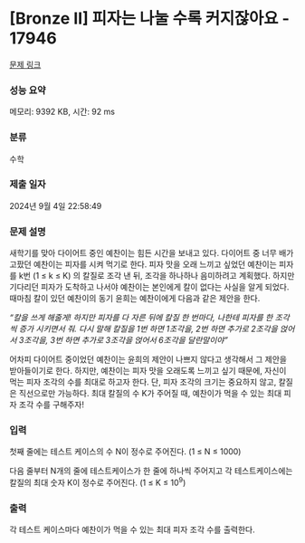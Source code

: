 # [Bronze II] 피자는 나눌 수록 커지잖아요 - 17946 

[문제 링크](https://www.acmicpc.net/problem/17946) 

### 성능 요약

메모리: 9392 KB, 시간: 92 ms

### 분류

수학

### 제출 일자

2024년 9월 4일 22:58:49

### 문제 설명

<p>새학기를 맞아 다이어트 중인 예찬이는 힘든 시간을 보내고 있다. 다이어트 중 너무 배가 고팠던 예찬이는 피자를 시켜 먹기로 한다. 피자 맛을 오래 느끼고 싶었던 예찬이는 피자를 k번 (1 ≤ k ≤ K) 의 칼질로 조각 낸 뒤, 조각을 하나하나 음미하려고 계획했다. 하지만 기다리던 피자가 도착하고 나서야 예찬이는 본인에게 칼이 없다는 사실을 알게 되었다. 때마침 칼이 있던 예찬이의 동기 윤희는 예찬이에게 다음과 같은 제안을 한다. </p>

<p><em>“칼을 쓰게 해줄게! 하지만 피자를 다 자른 뒤에 칼질 한 번마다, 나한테 피자를 한 조각씩 증가 시키면서 줘. 다시 말해 칼질을 1번 하면 1조각을, 2번 하면 추가로 2조각을 얹어서 3조각을, 3번 하면 추가로 3조각을 얹어서 6조각을 달란말이야”</em></p>

<p>어차피 다이어트 중이었던 예찬이는 윤희의 제안이 나쁘지 않다고 생각해서 그 제안을 받아들이기로 한다. 하지만, 예찬이는 피자 맛을 오래도록 느끼고 싶기 때문에, 자신이 먹는 피자 조각의 수를 최대로 하고자 한다. 단, 피자 조각의 크기는 중요하지 않고, 칼질은 직선으로만 가능하다. 최대 칼질의 수 K가 주어질 때, 예찬이가 먹을 수 있는 최대 피자 조각 수를 구해주자!</p>

### 입력 

 <p>첫째 줄에는 테스트 케이스의 수 N이 정수로 주어진다. (1 ≤ N ≤ 1000)</p>

<p>다음 줄부터 N개의 줄에 테스트케이스가 한 줄에 하나씩 주어지고 각 테스트케이스에는 칼질의 최대 숫자 K이 정수로 주어진다. (1 ≤ K ≤ 10<sup>9</sup>)</p>

### 출력 

 <p>각 테스트 케이스마다 예찬이가 먹을 수 있는 최대 피자 조각 수를 출력한다.</p>

